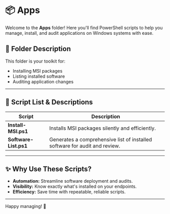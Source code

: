 
# 📦 Apps

Welcome to the **Apps** folder! Here you'll find PowerShell scripts to help you manage, install, and audit applications on Windows systems with ease.

## 📂 Folder Description
This folder is your toolkit for:
- Installing MSI packages
- Listing installed software
- Auditing application changes

---

## 📜 Script List & Descriptions
| Script | Description |
|--------|-------------|
| **Install-MSI.ps1** | Installs MSI packages silently and efficiently. |
| **Software-List.ps1** | Generates a comprehensive list of installed software for audit and review. |

---

## ✨ Why Use These Scripts?
- **Automation:** Streamline software deployment and audits.
- **Visibility:** Know exactly what's installed on your endpoints.
- **Efficiency:** Save time with repeatable, reliable scripts.

---

Happy managing! 🚀
